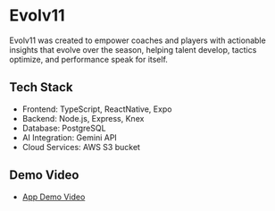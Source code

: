 # Evolv11
 Evolv11 was created to empower coaches and players with actionable insights that evolve over the season, helping talent develop, tactics optimize, and performance speak for itself.

## Tech Stack
- Frontend: TypeScript, ReactNative, Expo
- Backend: Node.js, Express, Knex
- Database: PostgreSQL
- AI Integration: Gemini API
- Cloud Services: AWS S3 bucket

## Demo Video

- [App Demo Video](https://youtube.com/shorts/LHIprlK86v8)


